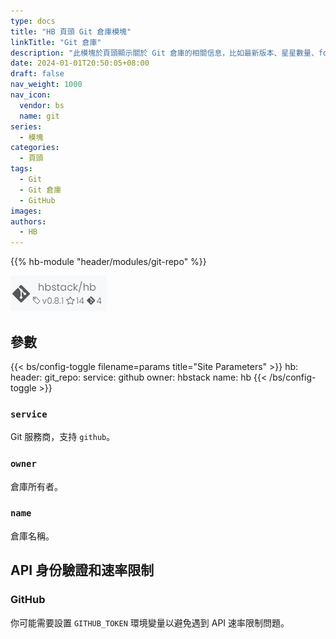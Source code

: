 ```yaml
---
type: docs
title: "HB 頁頭 Git 倉庫模塊"
linkTitle: "Git 倉庫"
description: "此模塊於頁頭顯示關於 Git 倉庫的相關信息，比如最新版本、星星數量、forks 數量。"
date: 2024-01-01T20:50:05+08:00
draft: false
nav_weight: 1000
nav_icon:
  vendor: bs
  name: git
series:
  - 模塊
categories:
  - 頁頭
tags:
  - Git
  - Git 倉庫
  - GitHub
images:
authors:
  - HB
---
```


{{% hb-module "header/modules/git-repo" %}}

![Example](example.png#center "HB core module")

## 參數

{{< bs/config-toggle filename=params title="Site Parameters" >}}
hb:
  header:
    git_repo:
      service: github
      owner: hbstack
      name: hb
{{< /bs/config-toggle >}}

### `service`

Git 服務商，支持 `github`。

### `owner`

倉庫所有者。

### `name`

倉庫名稱。

## API 身份驗證和速率限制

### GitHub

你可能需要設置 `GITHUB_TOKEN` 環境變量以避免遇到 API 速率限制問題。
